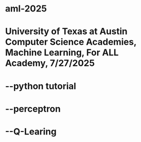 # aml-2025
# University of Texas at Austin Computer Science Academies, Machine Learning, For ALL Academy, 7/27/2025
# --python tutorial 
# --perceptron
# --Q-Learing
